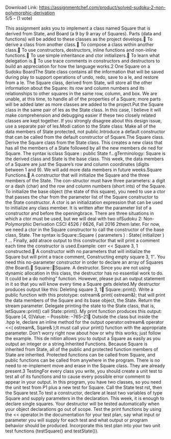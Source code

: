 Download Link: https://assignmentchef.com/product/solved-sudoku-2-non-polymorphic-derivation
<br>
5/5 - (1 vote)

This assignment asks you to implement a class named Square that is derived from State, and Board (a 9 by 9 array of Squares). Parts (data and functions) will be added to these classes as the project develops.&#xf; To derive a class from another class.&#xf; To compose a class within another class.&#xf; To use constructors, destructors, inline functions and non-inline functions.&#xf; To use simple inheritance and ctor initializers.&#xf; To learn what delegation is.&#xf; To use trace comments in constructors and destructors to build an appreciation for how the language works.2 One Square on a Sudoku BoardThe State class contains all the information that will be saved during play to support operations of undo, redo, save to a le, and restore from a le. The Square class, derived from State, will store all the other information about the Square: its row and column numbers and its relationships to other squares in the same row, column, and box. We are unable, at this time, to handle all of the properties of a Square; more parts will be added later as more classes are added to the project.Put the Square class in the same pair of les as the State class. In this case, I believe it will make comprehension and debugging easier if these two closely related classes are kept together. If you strongly disagree about this design issue, use a separate pair of les.Modi cation to the State class: Make all of the data members of State protected, not public.Introduce a default constructor that can be called from the default constructor of Square.The Square class. Derive the Square class from the State class. This creates a new class that has all the members of a State followed by all the new members de ned for Square. The syntax is:class Square : public State f…gTerminology: Square is the derived class and State is the base class. This week, the data members of a Square are just the Square’s row and column coordinates (digits between 1 and 9). We will add more data members in future weeks.Square Functions.&#xf; A constructor that will initialize the Square and the three members of the State. The con-structor must have three parameters: a digit or a dash (char) and the row and column numbers (short ints) of the Square. To initialize the base object (the state of this square), you need to use a ctor that passes the char from the parameter list of the Square constructor to the State constructor. A ctor is an initialization expression that can be used to initialize any class member. It is written after the parameter list of a constructor and before the openingbrace. There are three situations in which a ctor must be used, but we will deal with two ofSudoku 2: Non-Polymorphic Derivation CSCI 4526 / 6626, Fall 2016 2them later. For now, we need a ctor in the Square constructor to call the constructor of the base class, State. The syntax is:Square::Square ( parameters ) : State( initializer ) f … Finally, add atrace output to this constructor that will print a comment each time the constructor is used.Example: cerr &lt;&lt; Square 3, 1 constructed.&#xf; A constructor with no parameters that will initialize the Square but will print a trace comment, Constructing empty square 3, 1″. You need this no-parameter constructor in order to declare an array of Squares (the Board).&#xf; Square::&#x18;Square. A destructor. Since you are not using dynamic allocation in this class, the destructor has no essential work to do. It could be a do nothing” function. However, please put an output statement in it so that you will know every time a Square gets deleted.My destructor produces output like this: Deleting square 3, 1&#xf; Square::print(). Write a public function with this prototype: ostream&amp; print( ostream&amp;); that will print the data members of the Square and its base object, the State. Return the stream parameter. Delegate printing the state to the State class, that is, letSquare::print() call State::print(). My print function produces this output: Square [4, 0]Value: – Possible: –765–21&#xf; Outside the class but inside the .hpp le, declare an inline method for the output operator:ostream&amp; operator &lt;&lt;( ostream&amp;, Sqare&amp; );It must call your print() function with the appropriate parameter. Don’t worry right now about how or why this works; just follow the example. This de nition allows you to output a Square as easily as you output an integer or a string.Inherited Functions. Because Square is inherited from State, all of the public and protected function members of State are inherited. Protected functions can be called from Square, and public functions can be called from anywhere in the program. There is no need to re-implement move and erase in the Square class. They are already present.3 TestingFor every class you write, you should create a unit test to test all of its functions and to cause every possible error comment to appear in your output. In this program, you have two classes, so you need the unit test from P1 plus a new test for Square. Call the State test rst, then the Square test.To test a constructor, declare at least two variables of type Square and supply parameters in the declaration. This week, it is enough to declare single squares. Your destructor will be tested automatically when your object declarations go out of scope. Test the print functions by using the &lt;&lt; operator.In the documentation for your test plan, say what input or parameter you will supply for each test and what output or program behavior should be produced. Incorporate this test plan into your two unit test functions (testSquare() and testState()).